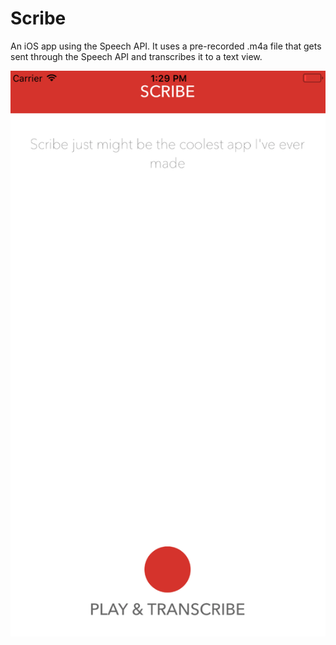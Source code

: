 # Scribe
An iOS app using the Speech API. It uses a pre-recorded .m4a file that gets sent through the Speech API and transcribes it to a text view.

![Main](https://raw.githubusercontent.com/gtupak/Scribe/master/Screenshots/Main.png)
